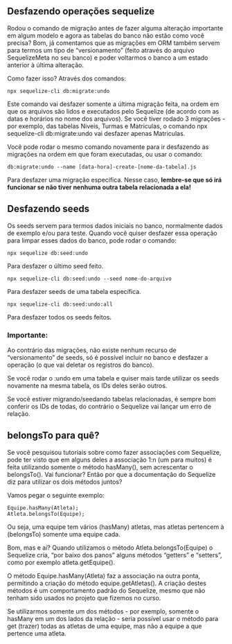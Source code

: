 ## Desfazendo operações sequelize
Rodou o comando de migração antes de fazer alguma alteração importante em algum modelo e agora as tabelas do banco não estão como você precisa? Bom, já comentamos que as migrações em ORM também servem para termos um tipo de “versionamento” (feito através do arquivo SequelizeMeta no seu banco) e poder voltarmos o banco a um estado anterior à última alteração.

Como fazer isso? Através dos comandos:
```
npx sequelize-cli db:migrate:undo
```

Este comando vai desfazer somente a última migração feita, na ordem em que os arquivos são lidos e executados pelo Sequelize (de acordo com as datas e horários no nome dos arquivos). Se você tiver rodado 3 migrações - por exemplo, das tabelas Niveis, Turmas e Matriculas, o comando npx sequelize-cli db:migrate:undo vai desfazer apenas Matriculas.

Você pode rodar o mesmo comando novamente para ir desfazendo as migrações na ordem em que foram executadas, ou usar o comando:

```
db:migrate:undo --name [data-hora]-create-[nome-da-tabela].js
```

Para desfazer uma migração específica. Nesse caso, **lembre-se que só irá funcionar se não tiver nenhuma outra tabela relacionada a ela!**

## Desfazendo seeds
Os seeds servem para termos dados iniciais no banco, normalmente dados de exemplo e/ou para teste. Quando você quiser desfazer essa operação para limpar esses dados do banco, pode rodar o comando:

```
npx sequelize db:seed:undo
```
Para desfazer o último seed feito.

```
npx sequelize-cli db:seed:undo --seed nome-do-arquivo
```
Para desfazer seeds de uma tabela específica.

```
npx sequelize-cli db:seed:undo:all
```
Para desfazer todos os seeds feitos.

### Importante:

Ao contrário das migrações, não existe nenhum recurso de “versionamento” de seeds, só é possível incluir no banco e desfazer a operação (o que vai deletar os registros do banco).

Se você rodar o :undo em uma tabela e quiser mais tarde utilizar os seeds novamente na mesma tabela, os IDs deles serão outros.

Se você estiver migrando/seedando tabelas relacionadas, é sempre bom conferir os IDs de todas, do contrário o Sequelize vai lançar um erro de relação.


##  belongsTo para quê?

Se você pesquisou tutoriais sobre como fazer associações com Sequelize, pode ter visto que em alguns deles a associação 1:n (um para muitos) é feita utilizando somente o método hasMany(), sem acrescentar o belongsTo(). Vai funcionar? Então por que a documentação do Sequelize diz para utilizar os dois métodos juntos?

Vamos pegar o seguinte exemplo:

```
Equipe.hasMany(Atleta);
Atleta.belongsTo(Equipe);
```
Ou seja, uma equipe tem vários (hasMany) atletas, mas atletas pertencem à (belongsTo) somente uma equipe cada.

Bom, mas e aí?
Quando utilizamos o método Atleta.belongsTo(Equipe) o Sequelize cria, “por baixo dos panos” alguns métodos “getters” e “setters”, como por exemplo atleta.getEquipe().

O método Equipe.hasMany(Atleta) faz a associação na outra ponta, permitindo a criação do método equipe.getAtletas(). A criação destes métodos é um comportamento padrão do Sequelize, mesmo que não tenham sido usados no projeto que fizemos no curso.

Se utilizarmos somente um dos métodos - por exemplo, somente o hasMany em um dos lados da relação - seria possível usar o método para get (trazer) todas as atletas de uma equipe, mas não a equipe a que pertence uma atleta.